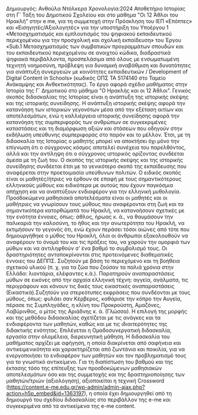 Δημιουργός: Ανθούλα Ντόλκερα
Χρονολογία:2024
Αποθετήριο Ιστορίας στη Γ΄ Τάξη του Δημοτικού Σχολείου και στο μάθημα "Οι 12 Άθλοι του Ηρακλή" στην e me, για τη συμμετοχή στην Πρόσκληση του ΙΕΠ «Επόπτες» και «Εισηγητές/Αξιολογητές» για την υποστήριξη του Υποέργου 1 «Μετασχηματισμός και εμπλουτισμός του ψηφιακού εκπαιδευτικού περιεχομένου για την προσχολική και σχολική εκπαίδευση» του Έργου «Sub.1 Μετασχηματισμός των συμβατικών προγραμμάτων σπουδών και του εκπαιδευτικού περιεχομένου σε ανοιχτού κώδικα, διαδραστικά ψηφιακά περιβάλλοντα, προσπελάσιμα από όλους με ενσωματωμένη τεχνητή νοημοσύνη, πρόβλεψη για δυναμική αναβάθμιση και δυνατότητες για ανάπτυξη συνεργειών με κοινότητες εκπαιδευτικών / Development of Digital Content in Schools» (κωδικός ΟΠΣ ΤΑ 5174140 στο Ταμείο Ανάκαμψης και Ανθεκτικότητας).
Το έργο αφορά σχέδιο μαθήματος στην Ιστορία της Γ΄ Δημοτικού στο μάθημα "Ο Ηρακλής και οι 12 Άθλοι".
Γενικός σκοπός διδασκαλίας της Ιστορίας είναι η ανάπτυξη της ιστορικής σκέψης και της ιστορικής συνείδησης. Η ανάπτυξη ιστορικής σκέψης αφορά την κατανόηση των ιστορικών γεγονότων μέσα από την εξέταση αιτίων και αποτελεσμάτων, ενώ η καλλιέργεια ιστορικής συνείδησης αφορά την κατανόηση της συμπεριφοράς των ανθρώπων σε συγκεκριμένες καταστάσεις και τη διαμόρφωση αξιών και στάσεων που οδηγούν στην εκδήλωση υπεύθυνης συμπεριφοράς στο παρόν και το μέλλον. Έτσι, με τη διδασκαλία της Ιστορίας ο μαθητής μπορεί να αποκτήσει όχι μόνο την επίγνωση ότι ο σύγχρονος κόσμος αποτελεί συνέχεια του παρελθόντος, αλλά και την αντίληψη ότι ο σύγχρονος ιστορικός ορίζοντας συνδέεται άμεσα με τη ζωή του. Ο σκοπός της ιστορικής σκέψης και της ιστορικής συνείδησης συνδέεται έτσι με το γενικότερο σκοπό της εκπαίδευσης που αναφέρεται στην προετοιμασία υπεύθυνων πολιτών.
Ο ειδικός σκοπός είναι οι μαθητές/ήτριες να έρθουν σε επαφή με τους σημαντικότερους ελληνικούς μύθους και ειδικότερα με αυτούς που έχουν παγκόσμια απήχηση και να αναπτύξουν ενδιαφέρον για την ελληνική μυθολογία.
Προσδοκώμενα μαθησιακά αποτελέσματα είναι οι μαθητές και οι μαθήτριες  να γνωρίσουν τους μύθους που αναφέρονται στη ζωή και τα σημαντικότερα κατορθώματά του Ηρακλή, να κατανοήσουν σχετικές με την ενότητα έννοιες, όπως: άθλος, ήρωας κ. ά., να θαυμάσουν την παλικαριά την καλοσύνη, το ήθος και την ανωτερότητα του Ηρακλή,  να εκτιμήσουν το γεγονός ότι, ενώ έχουν περάσει τόσοι αιώνες από τότε που δημιουργήθηκε ο μύθος του Ηρακλή, όλοι οι άνθρωποι εξακολουθούν να αναφέρουν το όνομά του και τις πράξεις του, να χαρούν την ομορφιά των μύθων και να αντιληφθούν σ’ ένα βαθμό το συμβολισμό τους.
Οι δραστηριότητες ανταποκρίνονται στις προτεινόμενες διαθεματικές έννοιες του ∆ΕΠΠΣ. Συζητούν με βάση το περιεχόμενο και τη βοήθεια σχετικού υλικού (π. χ. για τα ζώα που ζούσαν τα παλιά χρόνια στην Ελλάδα: λιοντάρια, ελέφαντες κ.ά.). Παρατηρούν αναπαραστάσεις μύθων σε εικόνες από την αρχαία ελληνική τέχνη: αγγεία, αγάλματα, τις περιγράφουν και κάνουν τις δικές τους εικαστικές αναπαραστάσεις (Εικαστικά).Συζητούν για στερεότυπες εκφράσεις που συνδέονται με τους μύθους, όπως: φυλάει σαν Κέρβερος, καθάρισε την κόπρο την Αυγεία, πέρασε τις Συμπληγάδες, η κλίνη του Προκρούστη, Αμαζόνες, Λαβύρινθος, ο μίτος της Αριάδνης κ. ά. (Γλώσσα).
Η επιλογή της μορφής και της μεθόδου διδασκαλίας σχετίζεται με τις ανάγκες και τα ενδιαφέροντα των μαθητών, καθώς και με τις ιδιαιτερότητες της διδακτικής ενότητας. Επιλέγεται η Ομαδοσυνεργατική διδασκαλία, εργασία στην ολομέλεια, διερευνητική μάθηση. Η διδασκαλία του μαθήματος αρχίζει με αφήγηση, η οποία διακρίνεται από σαφήνεια και αντικειμενικότητα και χαρακτηρίζεται από ζωντάνια και ποικιλία, για να ενεργοποιήσει το ενδιαφέρον των μαθητών και τον προβληματισμό τους για το γνωστικό αντικείμενο. 
Για τη διαπίστωση του βαθμού και της έκτασης τόσο της επίτευξης των προσδοκώμενων μαθησιακών αποτελεσμάτων όσο και της συμμετοχής και της δραστηριοποίησης των μαθητών/τριών (αξιολόγηση), αξιοποιείται η τεχνική Crossword (https://content.e-me.edu.gr/wp-admin/admin-ajax.php?action=h5p_embed&id=1363197), η οποία έχει δημιουργηθεί από τη δημιουργό του σχεδίου διδασκαλίας στο περιβάλλον της e-me και συγκεκριμένα από τα αντικείμενα της e-me content.

